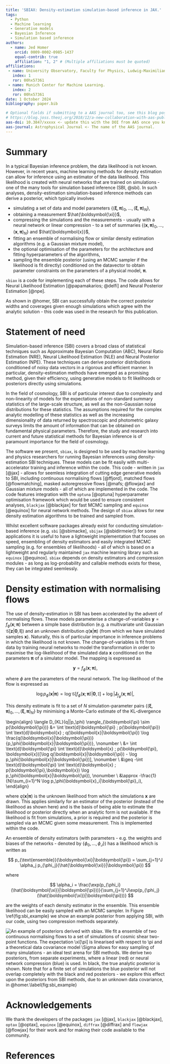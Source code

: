 ```yaml
---
title: 'SBIAX: Density-estimation simulation-based inference in JAX.'
tags:
  - Python
  - Machine learning 
  - Generative models 
  - Bayesian Inference
  - Simulation based inference
authors:
  - name: Jed Homer
    orcid: 0009-0002-0985-1437 
    equal-contrib: true
    affiliation: "1, 2" # (Multiple affiliations must be quoted)
affiliations:
 - name: University Observatory, Faculty for Physics, Ludwig-Maximilians-Universität München, Scheinerstrasse 1, München, Deustchland.
   index: 1
   ror: 00hx57361
 - name: Munich Center for Machine Learning.
   index: 2
   ror: 00hx57361
date: 1 October 2024
bibliography: paper.bib

# Optional fields if submitting to a AAS journal too, see this blog post:
# https://blog.joss.theoj.org/2018/12/a-new-collaboration-with-aas-publishing
aas-doi: 10.3847/xxxxx <- update this with the DOI from AAS once you know it.
aas-journal: Astrophysical Journal <- The name of the AAS journal.
---
```


# Summary

In a typical Bayesian inference problem, the data likelihood is not known. However, in recent years, machine learning methods for density estimation can allow for inference using an estimator of the data likelihood. This likelihood is created with neural networks that are trained on simulations - one of the many tools for simulation based inference (SBI, @sbi). In such analyses, density-estimation simulation-based inference methods can derive a posterior, which typically involves

* simulating a set of data and model parameters $\{(\boldsymbol{\xi}, \boldsymbol{\pi})_0, ..., (\boldsymbol{\xi}, \boldsymbol{\pi})_N\}$,
* obtaining a measurement $\hat{\boldsymbol{\xi}}$,
* compressing the simulations and the measurements - usually with a neural network or linear compression - to a set of summaries $\{(\boldsymbol{x}, \boldsymbol{\pi})_0, ..., (\boldsymbol{x}, \boldsymbol{\pi})_N\}$ and $\hat{\boldsymbol{x}}$, 
* fitting an ensemble of normalising flow or similar density estimation algorithms (e.g. a Gaussian mixture model),
* the optional optimisation of the parameters for the architecture and fitting hyperparameters of the algorithms,
* sampling the ensemble posterior (using an MCMC sampler if the likelihood is fit directly) conditioned on the datavector to obtain parameter constraints on the parameters of a physical model, $\boldsymbol{\pi}$.

`sbiax` is a code for implementing each of these steps. The code allows for Neural Likelihood Estimation [@papamakarios; @delfi] and Neural Posterior Estimation [@npe].

As shown in @homer, SBI can successfully obtain the correct posterior widths and coverages given enough simulations which agree with the analytic solution - this code was used in the research for this publication. 

# Statement of need

Simulation-based inference (SBI) covers a broad class of statistical techniques such as Approximate Bayesian Computation (ABC), Neural Ratio Estimation (NRE), Neural Likelihood Estimation (NLE) and Neural Posterior Estimation (NPE). These techniques can derive posterior distributions conditioned of noisy data vectors in a rigorous and efficient manner. In particular, density-estimation methods have emerged as a promising method, given their efficiency, using generative models to fit likelihoods or posteriors directly using simulations.

In the field of cosmology, SBI is of particular interest due to complexity and non-linearity of models for the expectations of non-standard summary statistics of the large-scale structure, as well as the non-Gaussian noise distributions for these statistics. The assumptions required for the complex analytic modelling of these statistics as well as the increasing dimensionality of data returned by spectroscopic and photometric galaxy surveys limits the amount of information that can be obtained on fundamental physical parameters. Therefore, the study and research into current and future statistical methods for Bayesian inference is of paramount importance for the field of cosmology.

The software we present, `sbiax`, is designed to be used by machine learning and physics researchers for running Bayesian inferences using density-estimation SBI techniques. These models can be fit easily with multi-accelerator training and inference within the code. This code - written in `jax` [@jax] - allows for seemless integration of cutting edge generative models to SBI, including continuous normalising flows [@ffjord], matched flows [@flowmatching], masked autoregressive flows [@mafs; @flowjax] and Gaussian mixture models - all of which are implemented in the code. The code features integration with the `optuna` [@optuna] hyperparameter optimisation framework which would be used to ensure consistent analyses, `blackjax` [@blackjax] for fast MCMC sampling and `equinox` [@equinox] for neural network methods. The design of `sbiax` allows for new density estimation algorithms to be trained and sampled from. 

Whilst excellent software packages already exist for conducting simulation-based inference (e.g. `sbi` [@sbimacke], `sbijax` [@sbidirmeier]) for some applications it is useful to have a lightweight implementation that focuses on speed, ensembling of density estimators and easily integrated MCMC sampling (e.g. for ensembles of likelihoods) - all of which is based on a lightweight and regularly maintained `jax` machine learning library such as `equinox` [@equinox]. `sbiax` depends on density estimators and compression modules - as long as log-probability and callable methods exists for these, they can be integrated seemlessly.

<!-- BlackJAX integrated for MCMC sampling -->

# Density estimation with normalising flows 

<!-- What is SBI -->

<!-- What is a normalising flow -->

The use of density-estimation in SBI has been accelerated by the advent of normalising flows. These models parameterise a change-of-variables $\boldsymbol{y}=f_\phi(\boldsymbol{x};\boldsymbol{\pi})$ between a simple base distribution (e.g. a multivariate unit Gaussian $\mathcal{G}[\boldsymbol{z}|\mathbf{0}, \mathbf{I}]$) and an unknown distribution $q(\boldsymbol{x}|\boldsymbol{\pi})$ (from which we have simulated samples $\boldsymbol{x}$). Naturally, this is of particular importance in inference problems in which the likelihood is not known. The change-of-variables is fit from data by training neural networks to model the transformation in order to maximise the log-likelihood of the simulated data $\boldsymbol{x}$ conditioned on the parameters $\boldsymbol{\pi}$ of a simulator model. The mapping is expressed as

$$
    \boldsymbol{y} = f_\phi(\boldsymbol{x};\boldsymbol{\pi}),
$$

where $\phi$ are the parameters of the neural network. The log-likelihood of the flow is expressed as 

$$
    \log p_\phi(\boldsymbol{x}|\boldsymbol{\pi}) = \log \mathcal{G}[f_\phi(\boldsymbol{x};\boldsymbol{\pi})|\boldsymbol{0}, \mathbb{I}] + \log \big | \mathbf{J}_{f_\phi}(\boldsymbol{x};\boldsymbol{\pi})\big |,
$$

This density estimate is fit to a set of $N$ simulation-parameter pairs $\{(\boldsymbol{\xi}, \boldsymbol{\pi})_0, ..., (\boldsymbol{\xi}, \boldsymbol{\pi})_N\}$ by minimising a Monte-Carlo estimate of the KL-divergence 

\begin{align}
    \langle D_{KL}(q||p_\phi) \rangle_{\boldsymbol{\pi} \sim p(\boldsymbol{\pi})} &= \int \text{d}\boldsymbol{\pi} \; p(\boldsymbol{\pi}) \int \text{d}\boldsymbol{x} \; q(\boldsymbol{x}|\boldsymbol{\pi}) \log \frac{q(\boldsymbol{x}|\boldsymbol{\pi})}{p_\phi(\boldsymbol{x}|\boldsymbol{\pi})}, \nonumber \\
    &= \int \text{d}\boldsymbol{\pi} \int \text{d}\boldsymbol{x} \; p(\boldsymbol{\pi}, \boldsymbol{x})[\log q(\boldsymbol{x}|\boldsymbol{\pi}) - \log p_\phi(\boldsymbol{x}|\boldsymbol{\pi})], \nonumber \\
    &\geq -\int \text{d}\boldsymbol{\pi} \int \text{d}\boldsymbol{x} \; p(\boldsymbol{\pi},\boldsymbol{x}) \log p_\phi(\boldsymbol{x}|\boldsymbol{\pi}), \nonumber \\
    &\approx -\frac{1}{N}\sum_{i=1}^N \log p_\phi(\boldsymbol{x}_i|\boldsymbol{\pi}_i),
\end{align}

where $q(\boldsymbol{x}|\boldsymbol{\pi})$ is the unknown likelihood from which the simulations $\boldsymbol{x}$ are drawn. This applies similarly for an estimator of the posterior (instead of the likelihood as shown here) and is the basis of being able to estimate the likelihood or posterior directly when an analytic form is not available. If the likelihood is fit from simulations, a prior is required and the posterior is sampled via an MCMC given some measurement. This is implemented within the code.

An ensemble of density estimators (with parameters - e.g. the weights and biases of the networks - denoted by $\{ \phi_0, ..., \phi_J\}$) has a likelihood which is written as


$$
    p_{\text{ensemble}}(\boldsymbol{\xi}|\boldsymbol{\pi}) = \sum_{j=1}^J \alpha_j p_{\phi_j}(\hat{\boldsymbol{\xi}}|\boldsymbol{\pi})
$$

where

$$
    \alpha_i = \frac{\exp(p_{\phi_i}(\hat{\boldsymbol{\xi}}|\boldsymbol{\pi}))}{\sum_{j=1}^J\exp(p_{\phi_j}(\hat{\boldsymbol{\xi}}|\boldsymbol{\pi}))}
$$

are the weights of each density estimator in the ensemble. This ensemble likelihood can be easily sampled with an MCMC sampler. In Figure 
\ref{fig:sbi_example} we show an example posterior from applying SBI, with our code, using two compression methods separately. 

![An example of posteriors derived with `sbiax`. We fit a ensemble of two continuous normalising flows to a set of simulations of cosmic shear two-point functions. The expectation $\xi[\pi]$ is linearised with respect to $\pi$ and a theoretical data covariance model $\Sigma$ allows for easy sampling of many simulations - an ideal test arena for SBI methods. We derive two posteriors, from separate experiments, where a linear (red) or neural network compression (blue) is used. In black, the true analytic posterior is shown. Note that for a finite set of simulations the blue posterior will not overlap completely with the black and red posteriors - we explore this effect upon the posteriors from SBI methods, due to an unknown data covariance, in @homer.\label{fig:sbi_example}](sbi_example.png)


<!-- # Compression

Maximum likelihood estimators for the parameters of a model $\xi[\pi]$ for the data $\hat{\xi}$ are derived by $\chi^2$ minimisation with respect to $\pi$

\begin{align}
    \hat{\pi} &= \text{min}_\pi \chi^2(\pi, \hat{\xi}, \xi[\pi], \Sigma) \nonumber \\
    & = \pi + F_{\Sigma}^{-1}E^T\Sigma^{-1}(\hat{\xi} - \xi[\pi]).
\end{align}

where $\Sigma$ is the data covariance, $E$ is a $\text{dim}(\pi) \times \text{\dim}(\xi)$ dimensional matrix and $F_{\Sigma}^{-1}$ is the Fisher information matrix.

Estimators for the model parameters can also be derived using neural networks that minimise the mean-squared error loss $ -->

<!-- # Citations

Citations to entries in paper.bib should be in
[rMarkdown](http://rmarkdown.rstudio.com/authoring_bibliographies_and_citations.html)
format.

If you want to cite a software repository URL (e.g. something on GitHub without a preferred
citation) then you can do it with the example BibTeX entry below for @fidgit.

For a quick reference, the following citation commands can be used:
- `@author:2001`  ->  "Author et al. (2001)"
- `[@author:2001]` -> "(Author et al., 2001)"
- `[@author1:2001; @author2:2001]` -> "(Author1 et al., 2001; Author2 et al., 2002)" -->

# Acknowledgements

We thank the developers of the packages `jax` [@jax], `blackjax` [@blackjax], `optax` [@optax], `equinox` [@equinox], `diffrax` [@diffrax] and `flowjax` [@flowjax] for their work and for making their code available to the community.

# References
